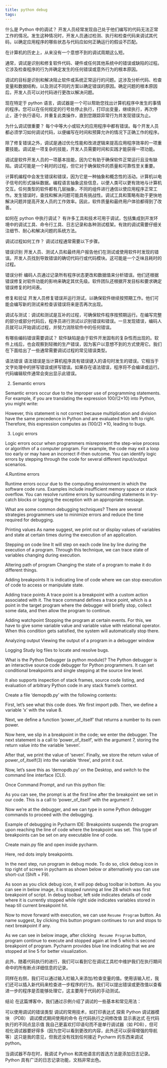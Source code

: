 ```yaml
---
title: python debug
tags:
---
```


什么是 Python 中的调试？
开发人员经常发现自己处于他们编写的代码无法正常工作的情况。发生这种情况时，开发人员通过检测、执行和检查代码来调试其代码，以确定应用程序的哪些状态与代码应如何正确运行的假设不匹配。

在计算机的历史上，从来没有一个意想不到的调试周期这么短。

通常，调试是识别和修复软件代码、硬件或任何其他系统中的错误或缺陷的过程。它涉及检查程序的行为并确定发生的任何错误或意外行为的根本原因。

调试的目标是识别和解决阻止软件或系统正常运行的问题。这涉及分析代码、检查变量和数据结构，以及测试不同的方案以确定错误的原因。确定问题的根本原因后，开发人员可以对代码进行更改以解决问题。

现在特定于 python 语言，调试器是一个可以帮助您找出计算机程序中发生的事情的程序。您可以在任何规定的行号处停止执行，打印出变量，继续执行，再次停止，逐个执行语句，并重复此类操作，直到您跟踪异常行为并发现错误为止。

为什么调试很重要？
每个中等大小或较大的应用程序中都有错误。每个开发人员都必须学习如何调试代码，以便编写在时间和预算允许的情况下正确工作的程序。

除了修复错误之外，调试是通过优化性能和改进逻辑来提高应用程序效率的一项重要技能。调试是一项复杂的技能，开发人员需要时间和实践才能获得一项功能。

调试是软件开发人员的一项基本技能，因为它有助于确保软件正常运行且没有缺陷。调试可能是一个耗时的过程，但它对于确保软件的质量和可靠性至关重要。

计算机编程中会发生错误和错误，因为它是一种抽象和概念性的活动。计算机以电子信号的形式操纵数据。编程语言抽象这些信息，以便人类可以更有效地与计算机交互。任何类型的软件都有几层抽象，不同的组件进行通信以使应用程序正常工作。发生错误时，查找和解决问题可能具有挑战性。调试工具和策略有助于更快地解决问题并提高开发人员的工作效率。因此，软件质量和最终用户体验都得到了改善。

如何在 python 中执行调试？
有许多工具和技术可用于调试，包括集成到开发环境中的调试工具、命令行工具、日志记录和各种测试框架。有效的调试需要仔细关注细节、耐心和解决问题的系统方法。

调试过程如何工作？
调试过程通常需要以下步骤。

错误识别
开发人员、测试人员和最终用户报告他们在测试或使用软件时发现的错误。开发人员找到导致错误的确切代码行或代码模块。这可能是一个乏味且耗时的过程。

错误分析
编码人员通过记录所有程序状态更改和数据值来分析错误。他们还根据错误修复对软件功能的影响来确定其优先级。软件团队还根据开发目标和要求确定错误修复的时间表。

修复和验证
开发人员修复错误并运行测试，以确保软件继续按预期工作。他们可能会编写新的测试来检查该错误将来是否再次出现。

调试与测试：调试和测试是互补的过程，可确保软件程序按预期运行。在编写完整的部分或部分代码后，程序员进行测试以识别错误和错误。一旦发现错误，编码人员就可以开始调试过程，并努力消除软件中的任何错误。

有哪些编码错误需要调试？
软件缺陷是由于软件开发固有的复杂性而出现的。软件上线后，也会观察到轻微的生产错误，因为客户以意想不到的方式使用它。我们在下面给出了一些通常需要调试过程的常见错误类型。

语法错误
语法错误是当计算机程序具有错误键入的语句时发生的错误。它相当于文字处理中的拼写错误或拼写错误。如果存在语法错误，程序将不会编译或运行。代码编辑软件通常会突出显示此错误。

2. Semantic errors

Semantic errors occur due to the improper use of programming statements. For example, if you are translating the expression 100/(2×10) into Python, you might write:

However, this statement is not correct because multiplication and division have the same precedence in Python and are evaluated from left to right. Therefore, this expression computes as (100/2) \*10, leading to bugs.

3. Logic errors

Logic errors occur when programmers misrepresent the step-wise process or algorithm of a computer program. For example, the code may exit a loop too early or may have an incorrect if-then outcome. You can identify logic errors by stepping through the code for several different input/output scenarios.

4.Runtime errors

Runtime errors occur due to the computing environment in which the software code runs. Examples include insufficient memory space or stack overflow. You can resolve runtime errors by surrounding statements in try-catch blocks or logging the exception with an appropriate message.

What are some common debugging techniques?
There are several strategies programmers use to minimize errors and reduce the time required for debugging.

Printing values
As name suggest, we print out or display values of variables and state at certain times during the execution of an application.

Stepping on code line
It will step on each code line by line during the execution of a program. Through this technique, we can trace state of variables changing during execution.

Altering path of program
Changing the state of a program to make it do different things.

Adding breakpoints
It is indicating line of code where we can stop execution of code to access or manipulate state.

Adding trace points
A trace point is a breakpoint with a custom action associated with it. The trace command defines a trace point, which is a point in the target program where the debugger will briefly stop, collect some data, and then allow the program to continue.

Adding watchpoint
Stopping the program at certain events. For this, we have to give some variable value and variable value with relational operator. When this condition gets satisfied, the system will automatically stop there.

Analyzing output
Viewing the output of a program in a debugger window

Logging
Study log files to locate and resolve bugs.

What is the Python Debugger (a python module)?
The Python debugger is an interactive source code debugger for Python programmers. It can set conditional breakpoints and single stepping at the source line level.

It also supports inspection of stack frames, source code listing, and evaluation of arbitrary Python code in any stack frame’s context.

Create a file ‘demopdb.py’ with the following contents:

First, let’s see what this code does. We first import pdb. Then, we define a variable ‘x’ with the value 8.

Next, we define a function ‘power_of_itself’ that returns a number to its own power.

Now here, we slip in a breakpoint in the code; we enter the debugger. The next statement is a call to ‘power_of_itself’, with the argument 7, storing the return value into the variable ‘seven’.

After that, we print the value of ‘seven’. Finally, we store the return value of power_of_itself(3) into the variable ‘three’, and print it out.

Now, let’s save this as ‘demopdb.py’ on the Desktop, and switch to the command line interface (CLI).

Once Command Prompt, and run this python file:

As you can see, the prompt is at the first line after the breakpoint we set in our code. This is a call to ‘power_of_itself’ with the argument 7.

Now we’re at the debugger, and we can type in some Python debugger commands to proceed with the debugging.

Example of debugging in Pycharm IDE:
Breakpoints suspends the program upon reaching the line of code where the breakpoint was set. This type of breakpoints can be set on any executable line of code.

Create main.py file and open inside pycharm.

Here, red dots imply breakpoints.

In the next step, run program in debug mode. To do so, click debug icon in top right of screen in pycharm as shown below or alternatively you can use short-cut (Shift + F9).

As soon as you click debug icon, it will pop debug toolbar in bottom. As you can see in below image, it is stopped running at line 28 which was first breakpoint of script. In debug toolbar, left side indicates details of code where it is currently stopped while right side indicates variables stored in heap till current breakpoint hit.

Now to move forward with execution, we can use `Resume Program` button. As name suggest, by clicking this button program continues to run and stops to next breakpoint if any.

As we can see in below image, after clicking ` Resume Program` button, program continue to execute and stopped again at line 5 which is second breakpoint of program. Pycharm provides blue line indicating that we are stopped at line 5 for better visualization.

此外，随着代码执行的进行，我们可以看到它在调试工具栏中维护我们在执行期间命中的所有断点详细信息的记录。

同样在右侧，我们可以通过输入栏输入来添加/检查变量的值。使用该输入栏，我们还可以插入新代码来检查进一步程序的行为。我们可以提出错误或更改值以查看进一步的程序是否能够处理它，这主要用于代码的手动测试。

结论
在这篇博客中，我们通过示例介绍了调试的一些基本和常见用法：

可以使用调试的错误类型
调试的常用技术，如打印表达式
探索 Python 调试器模块 （PDB）
调试模式期间使用的命令
在代码执行之间修改值
显示表达式
在代码执行的不同点显示值
我自己更喜欢打印语句而不是单行调试器（如 PDB），但可视化调试器要好得多（因为您可以看到更改的内容，此外还可以获得增强的导航等）这只是我的意见，但我还没有找到任何接近 Pycharm 的东西来调试 python。

当调试器不存在时，我调试 Python 和其他语言的首选方法是添加日志记录。Python 具有广泛的日志记录功能，文档非常出色。
